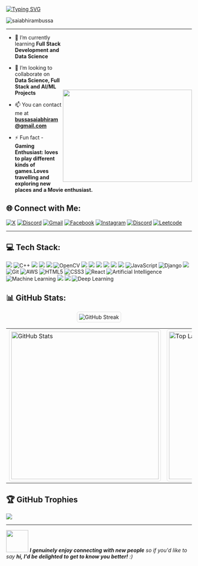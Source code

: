 [![Typing SVG](https://readme-typing-svg.demolab.com?font=Fira+Code&pause=1000&color=F74727&width=435&lines=Hi+I'm+Sai+Abhiram+Bussa+%F0%9F%91%8B;AI%2FML+Developer%3C%2F%3E)](https://git.io/typing-svg)
<p align="left"> <img src="https://komarev.com/ghpvc/?username=saiabhirambussa&label=Profile%20views&color=0e75b6&style=flat" alt="saiabhirambussa" /> </p>

<!-- <h3 align="center">Code, create, and conquer - shaping the future with every project!</h3> -->

---
<!--mario image-->
<img align="right" src="https://user-images.githubusercontent.com/74038190/225813708-98b745f2-7d22-48cf-9150-083f1b00d6c9.gif" width="350" style="margin-top: 150px" height="250px">




- 🌱 I’m currently learning **Full Stack Development and Data Science**

- 👯 I’m looking to collaborate on **Data Science, Full Stack and AI/ML Projects**

- 📫 You can contact me at **bussasaiabhiram@gmail.com**

- ⚡ Fun fact - **Gaming Enthusiast: loves to play different kinds of games.Loves travelling and exploring new places and a Movie enthusiast.**

## 🌐 Connect with Me:
[![X](https://img.shields.io/badge/X-000000?style=for-the-badge&logo=x&logoColor=white)](https://x.com/bussasaiabhiram)
[![Discord](https://img.shields.io/badge/LinkedIn-0077B5?style=for-the-badge&logo=linkedin&logoColor=white)](https://www.linkedin.com/in/sai-abhiram-bussa-204722246/) 
[![Gmail](https://img.shields.io/badge/Gmail-D14836?style=for-the-badge&logo=gmail&logoColor=white)](mailto:bussasaiabhiram@gmail.com)
[![Facebook](https://img.shields.io/badge/Facebook-1877F2?style=for-the-badge&logo=facebook&logoColor=white)](https://www.facebook.com/saiabhiram.bussa.5)
[![Instagram](https://img.shields.io/badge/Instagram-E4405F?style=for-the-badge&logo=instagram&logoColor=white)](https://www.instagram.com/sai_abhiram_bussa/)
[![Discord](https://img.shields.io/badge/Discord-5865F2?style=for-the-badge&logo=discord&logoColor=white)](https://discord.gg/https://abhiop69)
[![Leetcode](    https://img.shields.io/badge/-LeetCode-FFA116?style=for-the-badge&logo=LeetCode&logoColor=black)](https://leetcode.com/u/saiabhirambussa/)

---

## 💻 Tech Stack:
[![](https://img.shields.io/badge/C-00599C?style=for-the-badge&logo=c&logoColor=white)](https://www.cprogramming.com)
![C++](https://img.shields.io/badge/c++-%2300599C.svg?style=for-the-badge&logo=c%2B%2B&logoColor=white) 
[![](https://img.shields.io/badge/Java-ED8B00?style=for-the-badge&logo=java&logoColor=white)](https://www.java.com/en/)
[![](https://img.shields.io/badge/Python-FFD43B?style=for-the-badge&logo=python&logoColor=darkgreen)](https://www.python.org)
[![](https://img.shields.io/badge/conda-342B029.svg?&style=for-the-badge&logo=anaconda&logoColor=white)](https://www.anaconda.com)
![OpenCV](https://img.shields.io/badge/OpenCV-%23white.svg?style=for-the-badge&logo=opencv&logoColor=black)
[![](https://img.shields.io/badge/Pandas-2C2D72?style=for-the-badge&logo=pandas&logoColor=white)](https://pandas.pydata.org)
 [![](https://img.shields.io/badge/TensorFlow-FF6F00?style=for-the-badge&logo=TensorFlow&logoColor=white)](https://www.tensorflow.org)
[![](https://img.shields.io/badge/Keras-D00000?style=for-the-badge&logo=Keras&logoColor=white)](https://keras.io)
 [![](https://img.shields.io/badge/scikit_learn-F7931E?style=for-the-badge&logo=scikit-learn&logoColor=white)](https://scikit-learn.org/stable/)
 [![](https://img.shields.io/badge/SciPy-654FF0?style=for-the-badge&logo=SciPy&logoColor=white)](https://www.scipy.org)
 [![](https://img.shields.io/badge/PyTorch-EE4C2C?style=for-the-badge&logo=PyTorch&logoColor=white)](https://pytorch.org)
![JavaScript](https://img.shields.io/badge/javascript-%23323330.svg?style=for-the-badge&logo=javascript&logoColor=%23F7DF1E) 
![Django](https://img.shields.io/badge/Django-%23092E20.svg?style=for-the-badge&logo=django&logoColor=white)
[![](https://img.shields.io/badge/Colab-F9AB00?style=for-the-badge&logo=googlecolab&color=525252)](https://colab.research.google.com)
![Git](https://img.shields.io/badge/git-%23F05033.svg?style=for-the-badge&logo=git&logoColor=white) 
![AWS](https://img.shields.io/badge/AWS-%23FF9900.svg?style=for-the-badge&logo=amazon-aws&logoColor=white) 
![HTML5](https://img.shields.io/badge/html5-%23E34F26.svg?style=for-the-badge&logo=html5&logoColor=white) 
![CSS3](https://img.shields.io/badge/css3-%231572B6.svg?style=for-the-badge&logo=css3&logoColor=white) 
![React](https://img.shields.io/badge/react-%2320232a.svg?style=for-the-badge&logo=react&logoColor=%2361DAFB) 
![Artificial Intelligence](https://img.shields.io/badge/Artificial%20Intelligence-%23FF6F00.svg?style=for-the-badge&logo=openai&logoColor=white)
![Machine Learning](https://img.shields.io/badge/Machine%20Learning-%23F7931E.svg?style=for-the-badge&logo=python&logoColor=white)
[<img src = "https://img.shields.io/badge/MongoDB-4EA94B?style=for-the-badge&logo=mongodb&logoColor=white"/>](https://www.mongodb.com/)
[![](https://img.shields.io/badge/MySQL-00000F?style=for-the-badge&logo=mysql&logoColor=white)](https://www.mysql.com)
![Deep Learning](https://img.shields.io/badge/Deep%20Learning-%230072C6.svg?style=for-the-badge&logo=pytorch&logoColor=white)


## 📊 GitHub Stats:
<p align="center">
  <img 
    src="https://github-readme-streak-stats.herokuapp.com/?user=saiabhirambussa&theme=codeSTACKr&hide_border=true" 
    alt="GitHub Streak" 
    style="border: 1px solid #ddd; border-radius: 5px; padding: 5px;" 
  />
  <br/>
  <table>
    <tr>
      <td>
        <img 
          src="https://github-readme-stats.vercel.app/api?username=saiabhirambussa&theme=codeSTACKr&hide_border=true&include_all_commits=false&count_private=false" 
          alt="GitHub Stats" 
          width="400" 
          style="border: 1px solid #ddd; border-radius: 5px; padding: 5px;" 
        />
      </td>
      <td>
        <img 
          src="https://github-readme-stats.vercel.app/api/top-langs/?username=saiabhirambussa&theme=codeSTACKr&hide_border=true&include_all_commits=false&count_private=false&layout=compact" 
          alt="Top Languages" 
          width="400" 
          style="border: 1px solid #ddd; border-radius: 5px; padding: 5px;" 
        />
      </td>
    </tr>
  </table>
</p>


  
 




## 🏆 GitHub Trophies
![](https://github-profile-trophy.vercel.app/?username=saiabhirambussa&theme=radical&no-frame=false&no-bg=true&margin-w=4)

---

<img src="https://media.giphy.com/media/LnQjpWaON8nhr21vNW/giphy.gif" width="60"> <em><b>I genuinely enjoy connecting with new people</b> so if you'd like to say <b>hi, I'd be delighted to get to know you better!</b> :)</em>






